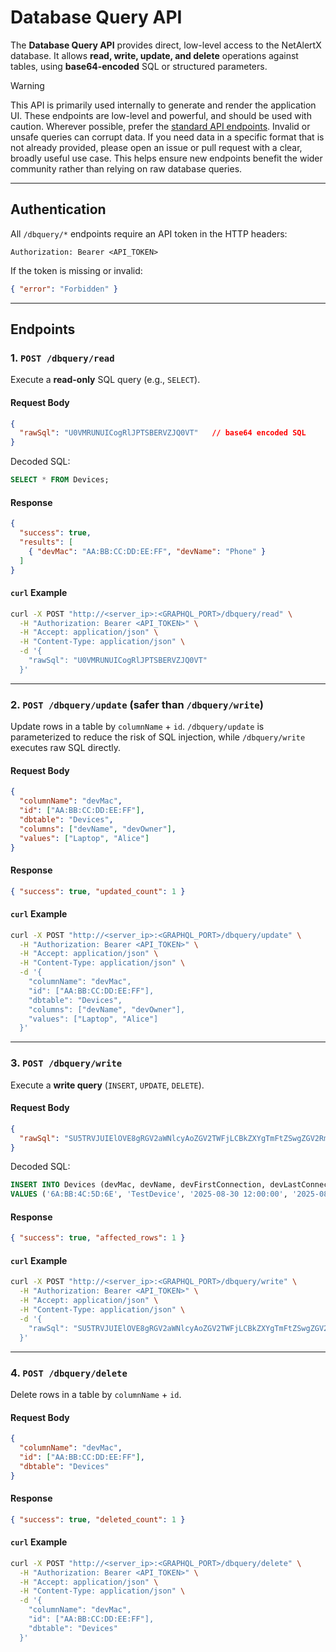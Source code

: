 # Database Query API

The **Database Query API** provides direct, low-level access to the NetAlertX database. It allows **read, write, update, and delete** operations against tables, using **base64-encoded** SQL or structured parameters.

> [!Warning] 
> This API is primarily used internally to generate and render the application UI. These endpoints are low-level and powerful, and should be used with caution. Wherever possible, prefer the [standard API endpoints](API.md). Invalid or unsafe queries can corrupt data.
> If you need data in a specific format that is not already provided, please open an issue or pull request with a clear, broadly useful use case. This helps ensure new endpoints benefit the wider community rather than relying on raw database queries.

---

## Authentication

All `/dbquery/*` endpoints require an API token in the HTTP headers:

```http
Authorization: Bearer <API_TOKEN>
```

If the token is missing or invalid:

```json
{ "error": "Forbidden" }
```

---

## Endpoints

### 1. `POST /dbquery/read`

Execute a **read-only** SQL query (e.g., `SELECT`).

#### Request Body

```json
{
  "rawSql": "U0VMRUNUICogRlJPTSBERVZJQ0VT"   // base64 encoded SQL
}
```

Decoded SQL:

```sql
SELECT * FROM Devices;
```

#### Response

```json
{
  "success": true,
  "results": [
    { "devMac": "AA:BB:CC:DD:EE:FF", "devName": "Phone" }
  ]
}
```

#### `curl` Example

```bash
curl -X POST "http://<server_ip>:<GRAPHQL_PORT>/dbquery/read" \
  -H "Authorization: Bearer <API_TOKEN>" \
  -H "Accept: application/json" \
  -H "Content-Type: application/json" \
  -d '{
    "rawSql": "U0VMRUNUICogRlJPTSBERVZJQ0VT"
  }'
```

---

### 2. `POST /dbquery/update` (safer than `/dbquery/write`)

Update rows in a table by `columnName` + `id`. `/dbquery/update` is parameterized to reduce the risk of SQL injection, while `/dbquery/write` executes raw SQL directly.

#### Request Body

```json
{
  "columnName": "devMac",
  "id": ["AA:BB:CC:DD:EE:FF"],
  "dbtable": "Devices",
  "columns": ["devName", "devOwner"],
  "values": ["Laptop", "Alice"]
}
```

#### Response

```json
{ "success": true, "updated_count": 1 }
```

#### `curl` Example

```bash
curl -X POST "http://<server_ip>:<GRAPHQL_PORT>/dbquery/update" \
  -H "Authorization: Bearer <API_TOKEN>" \
  -H "Accept: application/json" \
  -H "Content-Type: application/json" \
  -d '{
    "columnName": "devMac",
    "id": ["AA:BB:CC:DD:EE:FF"],
    "dbtable": "Devices",
    "columns": ["devName", "devOwner"],
    "values": ["Laptop", "Alice"]
  }'
```

---

### 3. `POST /dbquery/write`

Execute a **write query** (`INSERT`, `UPDATE`, `DELETE`).

#### Request Body

```json
{
  "rawSql": "SU5TRVJUIElOVE8gRGV2aWNlcyAoZGV2TWFjLCBkZXYgTmFtZSwgZGV2Rmlyc3RDb25uZWN0aW9uLCBkZXZMYXN0Q29ubmVjdGlvbiwgZGV2TGFzdElQKSBWQUxVRVMgKCc2QTpCQjo0Qzo1RDo2RTonLCAnVGVzdERldmljZScsICcyMDI1LTA4LTMwIDEyOjAwOjAwJywgJzIwMjUtMDgtMzAgMTI6MDA6MDAnLCAnMTAuMC4wLjEwJyk="
}
```

Decoded SQL:

```sql
INSERT INTO Devices (devMac, devName, devFirstConnection, devLastConnection, devLastIP)
VALUES ('6A:BB:4C:5D:6E', 'TestDevice', '2025-08-30 12:00:00', '2025-08-30 12:00:00', '10.0.0.10');
```

#### Response

```json
{ "success": true, "affected_rows": 1 }
```

#### `curl` Example

```bash
curl -X POST "http://<server_ip>:<GRAPHQL_PORT>/dbquery/write" \
  -H "Authorization: Bearer <API_TOKEN>" \
  -H "Accept: application/json" \
  -H "Content-Type: application/json" \
  -d '{
    "rawSql": "SU5TRVJUIElOVE8gRGV2aWNlcyAoZGV2TWFjLCBkZXYgTmFtZSwgZGV2Rmlyc3RDb25uZWN0aW9uLCBkZXZMYXN0Q29ubmVjdGlvbiwgZGV2TGFzdElQKSBWQUxVRVMgKCc2QTpCQjo0Qzo1RDo2RTonLCAnVGVzdERldmljZScsICcyMDI1LTA4LTMwIDEyOjAwOjAwJywgJzIwMjUtMDgtMzAgMTI6MDA6MDAnLCAnMTAuMC4wLjEwJyk="
  }'
```

---

### 4. `POST /dbquery/delete`

Delete rows in a table by `columnName` + `id`.

#### Request Body

```json
{
  "columnName": "devMac",
  "id": ["AA:BB:CC:DD:EE:FF"],
  "dbtable": "Devices"
}
```

#### Response

```json
{ "success": true, "deleted_count": 1 }
```

#### `curl` Example

```bash
curl -X POST "http://<server_ip>:<GRAPHQL_PORT>/dbquery/delete" \
  -H "Authorization: Bearer <API_TOKEN>" \
  -H "Accept: application/json" \
  -H "Content-Type: application/json" \
  -d '{
    "columnName": "devMac",
    "id": ["AA:BB:CC:DD:EE:FF"],
    "dbtable": "Devices"
  }'
```
